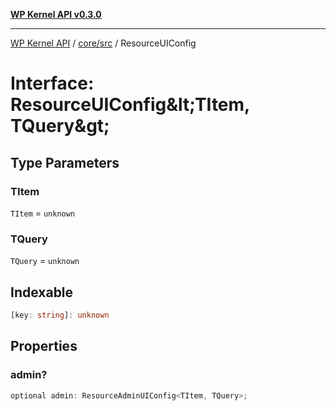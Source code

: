 [**WP Kernel API v0.3.0**](../../../README.md)

---

[WP Kernel API](../../../README.md) / [core/src](../README.md) / ResourceUIConfig

# Interface: ResourceUIConfig\&lt;TItem, TQuery\&gt;

## Type Parameters

### TItem

`TItem` = `unknown`

### TQuery

`TQuery` = `unknown`

## Indexable

```ts
[key: string]: unknown
```

## Properties

### admin?

```ts
optional admin: ResourceAdminUIConfig<TItem, TQuery>;
```
